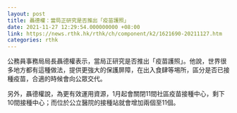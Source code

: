 ```yaml
---
layout: post
title: 聶德權：當局正研究是否推出「疫苗護照」
date: 2021-11-27 12:29:54.000000000 +08:00
link: https://news.rthk.hk/rthk/ch/component/k2/1621690-20211127.htm
categories: rthk
---
```


公務員事務局局長聶德權表示，當局正研究是否推出「疫苗護照」。他說，世界很多地方都有這種做法，提供更強大的保護屏障，在出入食肆等埸所，區分是否已接種疫苗，合適的時候會向公眾交代。

另外，聶德權說，為更有效運用資源，1月起會關閉11間社區疫苗接種中心，剩下10間接種中心；而位於公立醫院的接種站就會增加兩個至11個。
